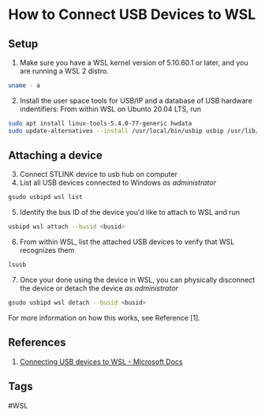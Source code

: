 # How to Connect USB Devices to WSL

## Setup
1. Make sure you have a WSL kernel version of 5.10.60.1 or later, and you are running a WSL 2 distro.  
```sh
uname - a
```  
2. Install the user space tools for USB/IP and a database of USB hardware indentifiers: From within WSL on Ubunto 20.04 LTS, run  
```sh
sudo apt install linux-tools-5.4.0-77-generic hwdata  
sudo update-alternatives --install /usr/local/bin/usbip usbip /usr/lib/linux-tools/5.4.0-77-generic/usbip 20  
```
## Attaching a device
3. Connect STLINK device to usb hub on computer  
4. List all USB devices connected to Windows *as administrator*  
```sh
gsudo usbipd wsl list  
```
5. Identify the bus ID of the device you'd like to attach to WSL and run  
```sh
usbipd wsl attach --busid <busid>  
```
6. From within WSL, list the attached USB devices to verify that WSL recognizes them   
```sh
lsusb  
```
7.  Once your done using the device in WSL, you can physically disconnect the device or detach the device *as administrator*  
```sh
gsudo usbipd wsl detach --busid <busid>  
```

For more information on how this works, see Reference [1].

## References
1. [Connecting USB devices to WSL - Microsoft Docs](https://devblogs.microsoft.com/commandline/connecting-usb-devices-to-wsl/)

## Tags
#WSL
